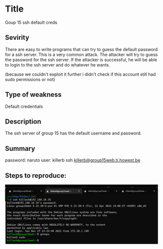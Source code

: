 # Title
Goup 15 ssh default creds

## Sevirity
There are easy to write programs that can try to guess the default password for a ssh server. This is a very common attack. The attacker will try to guess the password for the ssh server. If the attacker is successful, he will be able to login to the ssh server and do whatever he wants.

(because we couldn't exploit it further i didn't check if this account still had sudo permissions or not)

## Type of weakness
Default credentials

## Description
The ssh server of group 15 has the default username and password.

## Summary
password: naruto
user: killerb
ssh killerb@group15web.ti.howest.be

## Steps to reproduce:

![](group15web.hp.ti.howest.be.png)
